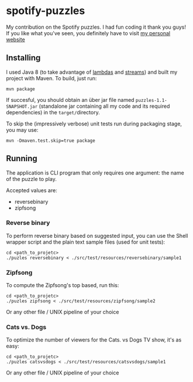 # spotify-puzzles

My contribution on the Spotify puzzles. I had fun coding it thank you guys! If you like what you've seen, you definitely
have to visit [my personal website](https://www.pierrelemee.fr)

## Installing

I used Java 8 (to take advantage of [lambdas](https://docs.oracle.com/javase/tutorial/java/javaOO/lambdaexpressions.html) 
and [streams](http://www.oracle.com/technetwork/articles/java/ma14-java-se-8-streams-2177646.html)) and built my project 
with Maven. To build, just run:

```
mvn package
```

If succesful, you should obtain an über jar file named `puzzles-1.1-SNAPSHOT.jar` (standalone jar containing all my code
and its required dependencies) in the `target/`directory.

To skip the (impressively verbose) unit tests run during packaging stage, you may use:
 
```
mvn -Dmaven.test.skip=true package
```

## Running

The application is CLI program that only requires one argument: the name of the puzzle to play.

Accepted values are:
- reversebinary
- zipfsong

### Reverse binary

To perform reverse binary based on suggested input, you can use the Shell wrapper script and the plain text sample files
(used for unit tests):

```
cd <path_to_projetc>
./puzles reversebinary < ./src/test/resources/reversebinary/sample1
```

### Zipfsong

To compute the Zipfsong's top based, run this:

```
cd <path_to_projetc>
./puzles zipfsong < ./src/test/resources/zipfsong/sample2
```

Or any other file / UNIX pipeline of your choice

### Cats vs. Dogs

To optimize the number of viewers for the Cats. vs Dogs TV show, it's as easy:

```
cd <path_to_projetc>
./puzles catsvsdogs < ./src/test/resources/catsvsdogs/sample1
```

Or any other file / UNIX pipeline of your choice
